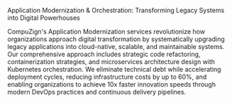 Application Modernization & Orchestration: Transforming Legacy Systems into Digital Powerhouses

CompuZign's Application Modernization services revolutionize how organizations approach digital transformation by systematically upgrading legacy applications into cloud-native, scalable, and maintainable systems. Our comprehensive approach includes strategic code refactoring, containerization strategies, and microservices architecture design with Kubernetes orchestration. We eliminate technical debt while accelerating deployment cycles, reducing infrastructure costs by up to 60%, and enabling organizations to achieve 10x faster innovation speeds through modern DevOps practices and continuous delivery pipelines. 